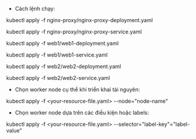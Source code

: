 - Cách lệnh chạy:

kubectl apply -f nginx-proxy/nginx-proxy-deployment.yaml

kubectl apply -f nginx-proxy/nginx-proxy-service.yaml

kubectl apply -f web1/web1-deployment.yaml

kubectl apply -f web1/web1-service.yaml

kubectl apply -f web2/web2-deployment.yaml

kubectl apply -f web2/web2-service.yaml

- Chọn worker node cụ thể khi triển khai tài nguyên:

kubectl apply -f <your-resource-file.yaml> --node="node-name"

- Chọn worker node dựa trên các điều kiện hoặc labels:

kubectl apply -f <your-resource-file.yaml> --selector="label-key"="label-value"
